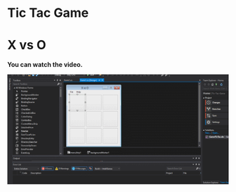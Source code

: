 # Tic Tac Game
# X vs O

**You can watch the video.**<br>

![name](https://github.com/HovoNalbandyan/Tic-Tac-Game/blob/master/GiFXvsO.gif?raw=true)

